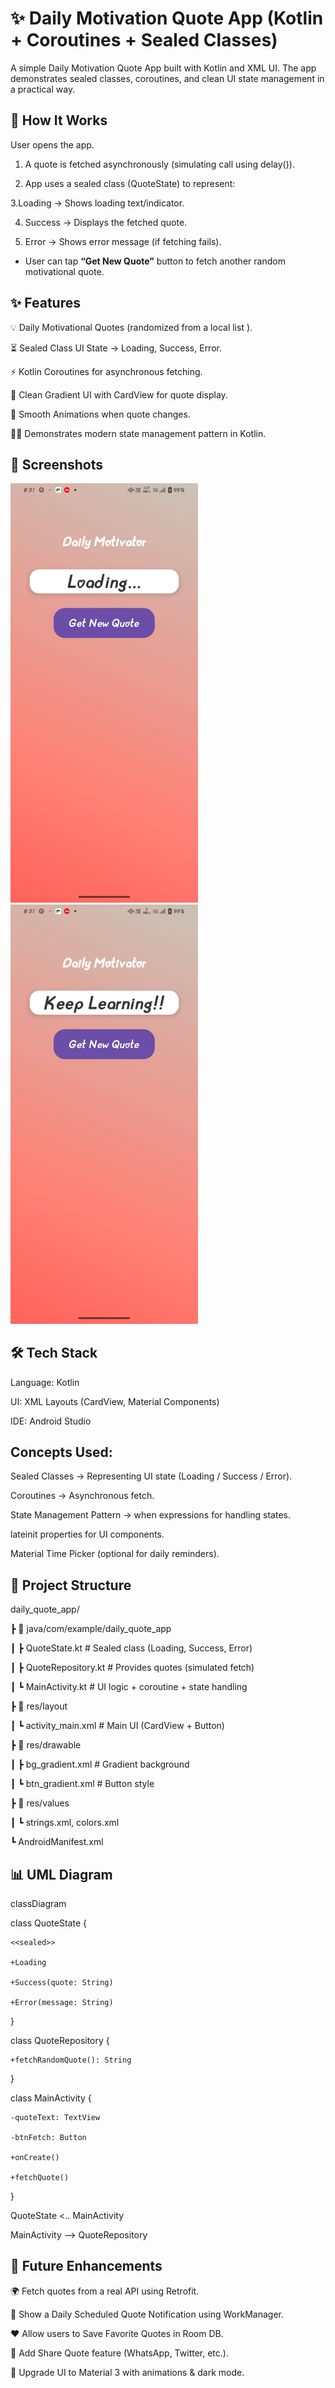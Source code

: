 # ✨ Daily Motivation Quote App (Kotlin + Coroutines + Sealed Classes)

A simple Daily Motivation Quote App built with Kotlin and XML UI.
The app demonstrates sealed classes, coroutines, and clean UI state management in a practical way.

## 🚀 How It Works

User opens the app.

1. A quote is fetched asynchronously (simulating  call using delay()).

2. App uses a sealed class (QuoteState) to represent:

3.Loading → Shows loading text/indicator.

4. Success → Displays the fetched quote.

5. Error → Shows error message (if fetching fails).

- User can tap **“Get New Quote”** button to fetch another random motivational quote.

## ✨ Features

💡 Daily Motivational Quotes (randomized from a local list ).

⏳ Sealed Class UI State → Loading, Success, Error.

⚡ Kotlin Coroutines for asynchronous fetching.

🎨 Clean Gradient UI with CardView for quote display.

🔄 Smooth Animations when quote changes.

🧑‍💻 Demonstrates modern state management pattern in Kotlin.

## 📱 Screenshots

<img src="Screenshots/daily_quote_output1.jpg" alt="Home Screen" width="300"/>

<img src="Screenshots/daily_quote_output2.jpg" alt="Quote Screen" width="300"/>


## 🛠️ Tech Stack

Language: Kotlin

UI: XML Layouts (CardView, Material Components)

IDE: Android Studio

## Concepts Used:

Sealed Classes → Representing UI state (Loading / Success / Error).

Coroutines → Asynchronous fetch.

State Management Pattern → when expressions for handling states.

lateinit properties for UI components.

Material Time Picker (optional for daily reminders).


## 📂 Project Structure

daily_quote_app/

 ┣ 📂 java/com/example/daily_quote_app
 
 ┃ ┣ QuoteState.kt        # Sealed class (Loading, Success, Error)
 
 ┃ ┣ QuoteRepository.kt   # Provides quotes (simulated fetch)
 
 ┃ ┗ MainActivity.kt      # UI logic + coroutine + state handling
 
 ┣ 📂 res/layout
 
 ┃ ┗ activity_main.xml    # Main UI (CardView + Button)
 
 ┣ 📂 res/drawable
 
 ┃ ┣ bg_gradient.xml      # Gradient background
 
 ┃ ┗ btn_gradient.xml     # Button style
 
 ┣ 📂 res/values
 
 ┃ ┗ strings.xml, colors.xml
 
 ┗ AndroidManifest.xml


## 📊 UML Diagram

classDiagram

class QuoteState {

    <<sealed>>
    
    +Loading

    +Success(quote: String)
    
    +Error(message: String)
    
}

class QuoteRepository {

    +fetchRandomQuote(): String
    
}

class MainActivity {

    -quoteText: TextView
    
    -btnFetch: Button
    
    +onCreate()
    
    +fetchQuote()
    
}

QuoteState <.. MainActivity

MainActivity --> QuoteRepository

## 📌 Future Enhancements

🌍 Fetch quotes from a real API using Retrofit.

📆 Show a Daily Scheduled Quote Notification using WorkManager.

❤️ Allow users to Save Favorite Quotes in Room DB.

🔗 Add Share Quote feature (WhatsApp, Twitter, etc.).

🎨 Upgrade UI to Material 3 with animations & dark mode.
